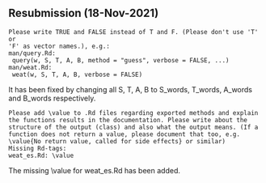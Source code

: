 ## Resubmission (18-Nov-2021)

    Please write TRUE and FALSE instead of T and F. (Please don't use 'T' or
    'F' as vector names.), e.g.:
    man/query.Rd:
     query(w, S, T, A, B, method = "guess", verbose = FALSE, ...)
    man/weat.Rd:
     weat(w, S, T, A, B, verbose = FALSE)

It has been fixed by changing all S, T, A, B to S_words, T_words, A_words and B_words respectively.


    Please add \value to .Rd files regarding exported methods and explain
    the functions results in the documentation. Please write about the
    structure of the output (class) and also what the output means. (If a
    function does not return a value, please document that too, e.g.
    \value{No return value, called for side effects} or similar)
    Missing Rd-tags:
	weat_es.Rd: \value

The missing \value for weat_es.Rd has been added.


